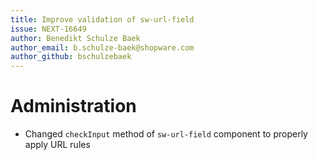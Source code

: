 ```yaml
---
title: Improve validation of sw-url-field
issue: NEXT-16649
author: Benedikt Schulze Baek
author_email: b.schulze-baek@shopware.com
author_github: bschulzebaek
---
```

# Administration
* Changed `checkInput` method of `sw-url-field` component to properly apply URL rules